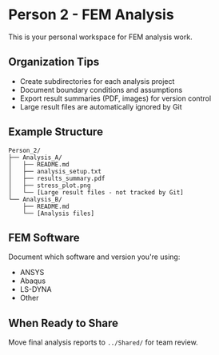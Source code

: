 # Person 2 - FEM Analysis

This is your personal workspace for FEM analysis work.

## Organization Tips
- Create subdirectories for each analysis project
- Document boundary conditions and assumptions
- Export result summaries (PDF, images) for version control
- Large result files are automatically ignored by Git

## Example Structure
```
Person_2/
├── Analysis_A/
│   ├── README.md
│   ├── analysis_setup.txt
│   ├── results_summary.pdf
│   ├── stress_plot.png
│   └── [Large result files - not tracked by Git]
└── Analysis_B/
    ├── README.md
    └── [Analysis files]
```

## FEM Software
Document which software and version you're using:
- ANSYS
- Abaqus
- LS-DYNA
- Other

## When Ready to Share
Move final analysis reports to `../Shared/` for team review.
